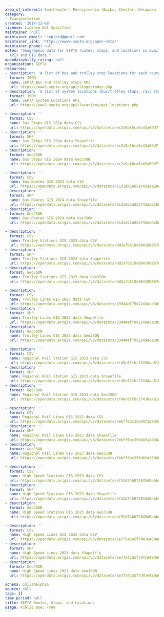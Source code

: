 ```yaml
---
area_of_interest: Southeastern Pennsylvania (Bucks, Chester, Delaware, Montgomery, Philadelphia counties)
category:
- Transportation
created: '2014-12-08'
license: License Not Specified
maintainer: null
maintainer_email: 'septoid@gmail.com'
maintainer_link: 'https://wwww.septa.org/open-data/'
maintainer_phone: null
notes: "Geographic data for SEPTA routes, stops, and locations is available from both
  APIs and GIS data."
opendataphilly_rating: null
organization: SEPTA
resources:
- description: 'A list of bus and trolley stop locations for each route returned in JSON format. A list of route IDs can be found at https://www3.septa.org/VIBusAndTrolley.html and in GTFS files.'
  format: JSON
  name: SEPTA Bus and Trolley Stops API
  url: https://www3.septa.org/api/Stops/index.php
- description: 'A list of system locations (bus/trolley stops, rail stations, perk locations, and sales offices) for a geographical point within a radius that is measured in miles and returned in JSON format'
  format: JSON
  name: SEPTA System Locations API
  url: https://www3.septa.org/api/locations/get_locations.php

- description: ''
  format: CSV
  name: Bus Stops GIS 2024 data CSV
  url: https://opendata.arcgis.com/api/v3/datasets/ec2a9afbca6c43a69d7fc7abeec2ffbf_0/downloads/data?format=csv&spatialRefId=4326
- description: ''
  format: SHP
  name: Bus Stops GIS 2024 data Shapefile
  url: https://opendata.arcgis.com/api/v3/datasets/ec2a9afbca6c43a69d7fc7abeec2ffbf_0/downloads/data?format=shp&spatialRefId=4326
- description: ''
  format: GeoJSON
  name: Bus Stops GIS 2024 data GeoJSON
  url: https://opendata.arcgis.com/api/v3/datasets/ec2a9afbca6c43a69d7fc7abeec2ffbf_0/downloads/data?format=geojson&spatialRefId=4326

- description: ''
  format: CSV
  name: Bus Routes GIS 2024 data CSV
  url: https://opendata.arcgis.com/api/v3/datasets/51d1eb2a85a742eaa28ee2407c4e8b6f_0/downloads/data?format=csv&spatialRefId=4326
- description: ''
  format: SHP
  name: Bus Routes GIS 2024 data Shapefile
  url: https://opendata.arcgis.com/api/v3/datasets/51d1eb2a85a742eaa28ee2407c4e8b6f_0/downloads/data?format=shp&spatialRefId=4326
- description: ''
  format: GeoJSON
  name: Bus Routes GIS 2024 data GeoJSON
  url: https://opendata.arcgis.com/api/v3/datasets/51d1eb2a85a742eaa28ee2407c4e8b6f_0/downloads/data?format=geojson&spatialRefId=4326

- description: ''
  format: CSV
  name: Trolley Stations GIS 2023 data CSV
  url: https://opendata.arcgis.com/api/v3/datasets/dd2afb618d804100867dfe0669383159_0/downloads/data?format=csv&spatialRefId=4326
- description: ''
  format: SHP
  name: Trolley Stations GIS 2023 data Shapefile
  url: https://opendata.arcgis.com/api/v3/datasets/dd2afb618d804100867dfe0669383159_0/downloads/data?format=shp&spatialRefId=4326
- description: ''
  format: GeoJSON
  name: Trolley Stations GIS 2023 data GeoJSON
  url: https://opendata.arcgis.com/api/v3/datasets/dd2afb618d804100867dfe0669383159_0/downloads/data?format=geojson&spatialRefId=4326

- description: ''
  format: CSV
  name: Trolley Lines GIS 2023 data CSV
  url: https://opendata.arcgis.com/api/v3/datasets/33944ef79d2249aca38561a68dc3e06f_0/downloads/data?format=csv&spatialRefId=4326
- description: ''
  format: SHP
  name: Trolley Lines GIS 2023 data Shapefile
  url: https://opendata.arcgis.com/api/v3/datasets/33944ef79d2249aca38561a68dc3e06f_0/downloads/data?format=shp&spatialRefId=4326
- description: ''
  format: GeoJSON
  name: Trolley Lines GIS 2023 data GeoJSON
  url: https://opendata.arcgis.com/api/v3/datasets/33944ef79d2249aca38561a68dc3e06f_0/downloads/data?format=geojson&spatialRefId=4326

- description: ''
  format: CSV
  name: Regional Rail Station GIS 2023 data CSV
  url: https://opendata.arcgis.com/api/v3/datasets/cf49c62fbc17430aa818e900556d207e_0/downloads/data?format=csv&spatialRefId=4326
- description: ''
  format: SHP
  name: Regional Rail Station GIS 2023 data Shapefile
  url: https://opendata.arcgis.com/api/v3/datasets/cf49c62fbc17430aa818e900556d207e_0/downloads/data?format=shp&spatialRefId=4326
- description: ''
  format: GeoJSON
  name: Regional Rail Station GIS 2023 data GeoJSON
  url: https://opendata.arcgis.com/api/v3/datasets/cf49c62fbc17430aa818e900556d207e_0/downloads/data?format=geojson&spatialRefId=4326

- description: ''
  format: CSV
  name: Regional Rail Lines GIS 2023 data CSV
  url: https://opendata.arcgis.com/api/v3/datasets/7ebff6bc356d4fa28d4a7e4147d03b32_0/downloads/data?format=csv&spatialRefId=4326
- description: ''
  format: SHP
  name: Regional Rail Lines GIS 2023 data Shapefile
  url: https://opendata.arcgis.com/api/v3/datasets/7ebff6bc356d4fa28d4a7e4147d03b32_0/downloads/data?format=shp&spatialRefId=4326
- description: ''
  format: GeoJSON
  name: Regional Rail Lines GIS 2023 data GeoJSON
  url: https://opendata.arcgis.com/api/v3/datasets/7ebff6bc356d4fa28d4a7e4147d03b32_0/downloads/data?format=geojson&spatialRefId=4326

- description: ''
  format: CSV
  name: High Speed Stations GIS 2023 data CSV
  url: https://opendata.arcgis.com/api/v3/datasets/af52d74b872045d0abb4a6bbbb249453_0/downloads/data?format=csv&spatialRefId=4326
- description: ''
  format: SHP
  name: High Speed Stations GIS 2023 data Shapefile
  url: https://opendata.arcgis.com/api/v3/datasets/af52d74b872045d0abb4a6bbbb249453_0/downloads/data?format=shp&spatialRefId=4326
- description: ''
  format: GeoJSON
  name: High Speed Stations GIS 2023 data GeoJSON
  url: https://opendata.arcgis.com/api/v3/datasets/af52d74b872045d0abb4a6bbbb249453_0/downloads/data?format=geojson&spatialRefId=4326

- description: ''
  format: CSV
  name: High Speed Lines GIS 2023 data CSV
  url: https://opendata.arcgis.com/api/v3/datasets/1e7754ca5f7d47e480a628e282466428_0/downloads/data?format=csv&spatialRefId=4326
- description: ''
  format: SHP
  name: High Speed Lines 2023 data Shapefile
  url: https://opendata.arcgis.com/api/v3/datasets/1e7754ca5f7d47e480a628e282466428_0/downloads/data?format=shp&spatialRefId=4326
- description: ''
  format: GeoJSON
  name: High Speed Lines 2023 data GeoJSON
  url: https://opendata.arcgis.com/api/v3/datasets/1e7754ca5f7d47e480a628e282466428_0/downloads/data?format=geojson&spatialRefId=4326

schema: philadelphia
source: null
tags: []
time_period: null
title: SEPTA Routes, Stops, and Locations
usage: Public Use; Free
---
```

